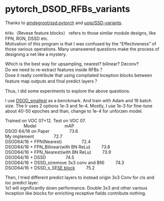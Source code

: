 # pytorch_DSOD_RFBs_variants

Thanks to [amdegroot/ssd.pytorch](https://github.com/amdegroot/ssd.pytorch) and [uoip/SSD-variants](https://github.com/uoip/SSD-variants).

`RFBs`（Revese feature blocks） refers to those similar module designs, like FPN, RON, DSSD etc.<br>
Motivation of this program is that I was confused by the “Effectiveness” of those various operations. Many unanswered questions make the process of designing a net like a mystery.<br>

Which is the best way for upsampling, nearest? bilinear? Deconv?<br>
Do we need to re-extract features inside RFBs？<br>
Dose it really contribute that using compliated Inception blocks between feature map outputs and final predict layers？<br> 

Thus, I did some experiments to explore the above questions.<br>

I use [DSOD_smallest](https://github.com/szq0214/DSOD) as a benckmark. And train with Adam and 16 batch size. The lr uses 2 options 1e-3 and 1e-4. Mostly, I use 1e-3 for fine-tune about 40-50 epoches and than, change to 1e-4 for unforzen model. 

Trained on VOC 07+12. Test on VOC 07.<br>
 &emsp;&emsp;&emsp;&emsp; Model &emsp;&emsp;&emsp;&emsp;&emsp;&emsp; mAP<br>
DSOD 64/16 on Paper &emsp;&emsp;&emsp;&emsp;          73.6 <br>
My implement &emsp;&emsp;&emsp;&emsp;               72.7<br>
DSOD64/16 + FPN(Nearest) &emsp;&emsp;&emsp;&emsp;             72.4<br>
DSOD64/16 + FPN_Bilinear(with BN ReLu)   &emsp;&emsp;  73.8<br>
DSOD64/16 + FPN_Nearest(with BN ReLu)   &emsp;&emsp;  73.9<br>
DSOD64/16 + DSSD  &emsp;&emsp;&emsp;&emsp;   74.5<br>
DSOD64/16 + DSSD_s(remove 3x3 conv and BN)  &emsp;&emsp; 74.3<br>
DSOD64/16 + DSSD_s_SE[SE block](https://arxiv.org/abs/1709.01507)  &emsp;&emsp; 75.2<br>

Then, I tried different predict layers to instead origin 3x3 Conv for cls and loc predict layer.<br>
1x1 will significantly down performance. Double 3x3 and other various Inception like blocks for enriching receptive fields contribute nothing.
